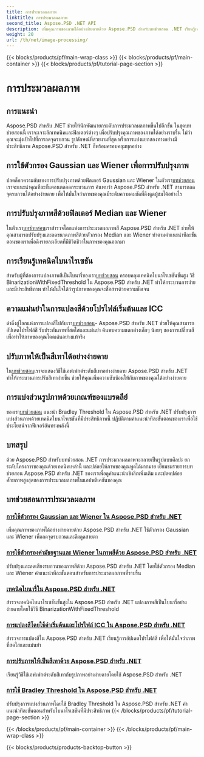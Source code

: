```yaml
---
title: การประมวลผลภาพ
linktitle: การประมวลผลภาพ
second_title: Aspose.PSD .NET API
description: เพิ่มคุณภาพของภาพได้อย่างง่ายดายด้วย Aspose.PSD สำหรับบทช่วยสอน .NET เรียนรู้เทคนิคต่างๆ เช่น ฟิลเตอร์เกาส์เซียนและวีเนอร์ การแปลงสี ไบนาไรซ์ และอื่นๆ อีกมากมาย
weight: 20
url: /th/net/image-processing/
---
```


{{< blocks/products/pf/main-wrap-class >}}
{{< blocks/products/pf/main-container >}}
{{< blocks/products/pf/tutorial-page-section >}}

# การประมวลผลภาพ


## การแนะนำ

Aspose.PSD สำหรับ .NET ช่วยให้นักพัฒนายกระดับการประมวลผลภาพขึ้นไปอีกขั้น ในชุดบทช่วยสอนนี้ เราจะเจาะลึกเทคนิคและฟิลเตอร์ต่างๆ เพื่อปรับปรุงคุณภาพของภาพได้อย่างราบรื่น ไม่ว่าคุณจะมุ่งเป้าไปที่การลดจุดรบกวน รูปลักษณ์ที่สวยงามที่สุด หรือการแบ่งแยกสองทางอย่างมีประสิทธิภาพ Aspose.PSD สำหรับ .NET ก็พร้อมครอบคลุมทุกอย่าง

## การใช้ตัวกรอง Gaussian และ Wiener เพื่อการปรับปรุงภาพ
 ปลดล็อกความลับของการปรับปรุงภาพด้วยฟิลเตอร์ Gaussian และ Wiener ในตัวเรา[บทช่วยสอน](./apply-gaussian-wiener-filters/)เราจะแนะนำคุณทีละขั้นตอนตลอดกระบวนการ ค้นพบว่า Aspose.PSD สำหรับ .NET สามารถลดจุดรบกวนได้อย่างง่ายดาย เพื่อให้มั่นใจว่าภาพของคุณมีระดับความคมชัดที่ดึงดูดผู้ชมได้อย่างไร

## การปรับปรุงภาพสีด้วยฟิลเตอร์ Median และ Wiener
 ในตัวเรา[บทช่วยสอน](./apply-median-wiener-filters-color-images/)เราสำรวจโลกแห่งการประมวลผลภาพสี Aspose.PSD สำหรับ .NET ช่วยให้คุณสามารถปรับปรุงและลดขนาดภาพสีด้วยตัวกรอง Median และ Wiener ทำตามคำแนะนำทีละขั้นตอนของเราเพื่อดึงรายละเอียดที่มีชีวิตชีวาในภาพของคุณออกมา

## การเรียนรู้เทคนิคไบนาไรเซชัน
 สำหรับผู้ที่ต้องการแปลงภาพสีเป็นไบนารี่ของเรา[บทช่วยสอน](./binarization-techniques/) ครอบคลุมเทคนิคไบนาไรเซชันขั้นสูง วิธี BinarizationWithFixedThreshold ใน Aspose.PSD สำหรับ .NET ทำให้กระบวนการง่ายและมีประสิทธิภาพ ทำให้มั่นใจได้ว่ารูปภาพของคุณจะสื่อสารด้วยความชัดเจน

## ความแม่นยำในการแปลงสีด้วยโปรไฟล์เริ่มต้นและ ICC
 ดำดิ่งสู่โลกแห่งการแปลงสีไปกับเรา[บทช่วยสอน](./color-conversion-default-icc-profiles/)- Aspose.PSD สำหรับ .NET ช่วยให้คุณสามารถอัปเดตโปรไฟล์สี รับประกันภาพที่สดใสและแม่นยำ ค้นพบความแตกต่างเล็กๆ น้อยๆ ของการเปลี่ยนสีเพื่อทำให้ภาพของคุณโดดเด่นอย่างแท้จริง

## ปรับภาพให้เป็นสีเทาได้อย่างง่ายดาย
 ใน[บทช่วยสอน](./grayscaling-images/)เราจะแสดงวิธีใช้เอฟเฟกต์ระดับสีเทาอย่างง่ายดาย Aspose.PSD สำหรับ .NET ทำให้กระบวนการปรับสีเทาง่ายขึ้น ช่วยให้คุณเพิ่มความซับซ้อนให้กับภาพของคุณได้อย่างง่ายดาย

## การแบ่งส่วนรูปภาพด้วยเกณฑ์ของแบรดลีย์
 ของเรา[บทช่วยสอน](./apply-bradley-threshold/) แนะนำ Bradley Threshold ใน Aspose.PSD สำหรับ .NET ปรับปรุงการแบ่งส่วนภาพด้วยเทคนิคไบนาไรเซชันที่มีประสิทธิภาพนี้ ปฏิบัติตามคำแนะนำทีละขั้นตอนของเราเพื่อใช้ประโยชน์จากฟีเจอร์อันทรงพลังนี้

## บทสรุป
ด้วย Aspose.PSD สำหรับบทช่วยสอน .NET การประมวลผลภาพจะกลายเป็นรูปแบบศิลปะ ยกระดับโครงการของคุณด้วยเทคนิคเหล่านี้ และปล่อยให้ภาพของคุณพูดได้มากมาย เยี่ยมชมรายการบทช่วยสอน Aspose.PSD สำหรับ .NET ของเราเพื่อดูคำแนะนำเชิงลึกเพิ่มเติม และปลดปล่อยศักยภาพสูงสุดของการประมวลผลภาพในแอปพลิเคชันของคุณ

## บทช่วยสอนการประมวลผลภาพ
### [การใช้ตัวกรอง Gaussian และ Wiener ใน Aspose.PSD สำหรับ .NET](./apply-gaussian-wiener-filters/)
เพิ่มคุณภาพของภาพได้อย่างง่ายดายด้วย Aspose.PSD สำหรับ .NET ใช้ตัวกรอง Gaussian และ Wiener เพื่อลดจุดรบกวนและดึงดูดสายตา
### [การใช้ตัวกรองค่ามัธยฐานและ Wiener ในภาพสีด้วย Aspose.PSD สำหรับ .NET](./apply-median-wiener-filters-color-images/)
ปรับปรุงและลดเสียงรบกวนของภาพสีด้วย Aspose.PSD สำหรับ .NET โดยใช้ตัวกรอง Median และ Wiener คำแนะนำทีละขั้นตอนสำหรับการประมวลผลภาพที่ราบรื่น
### [เทคนิคไบนารี่ใน Aspose.PSD สำหรับ .NET](./binarization-techniques/)
สำรวจเทคนิคไบนาไรเซชันขั้นสูงใน Aspose.PSD สำหรับ .NET แปลงภาพสีเป็นไบนารี่อย่างง่ายดายโดยใช้วิธี BinarizationWithFixedThreshold
### [การแปลงสีโดยใช้ค่าเริ่มต้นและโปรไฟล์ ICC ใน Aspose.PSD สำหรับ .NET](./color-conversion-default-icc-profiles/)
สำรวจการแปลงสีใน Aspose.PSD สำหรับ .NET เรียนรู้การอัปเดตโปรไฟล์สี เพื่อให้มั่นใจว่าภาพที่สดใสและแม่นยำ
### [การปรับภาพให้เป็นสีเทาด้วย Aspose.PSD สำหรับ .NET](./grayscaling-images/)
เรียนรู้วิธีใช้เอฟเฟกต์ระดับสีเทากับรูปภาพอย่างง่ายดายโดยใช้ Aspose.PSD สำหรับ .NET
### [การใช้ Bradley Threshold ใน Aspose.PSD สำหรับ .NET](./apply-bradley-threshold/)
ปรับปรุงการแบ่งส่วนภาพโดยใช้ Bradley Threshold ใน Aspose.PSD สำหรับ .NET คำแนะนำทีละขั้นตอนสำหรับไบนาไรเซชันที่มีประสิทธิภาพ
{{< /blocks/products/pf/tutorial-page-section >}}

{{< /blocks/products/pf/main-container >}}
{{< /blocks/products/pf/main-wrap-class >}}

{{< blocks/products/products-backtop-button >}}

